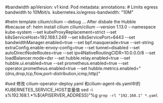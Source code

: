 #bandwidth
apiVersion: v1
kind: Pod
metadata:
  annotations:
    # Limits egress bandwidth to 10Mbit/s.
    kubernetes.io/egress-bandwidth: "10M"

#helm template cilium/cilium --debug ... After disbale the Hubble  
#because of: helm  install cilium cilium/cilium --version 1.13.0 --namespace kube-system --set kubeProxyReplacement=strict --set k8sServiceHost=192.168.1.249 --set k8sServicePort=6443 --set bandwidthManager.enabled=true --set bpf.masquerade=true --set-string extraConfig.enable-envoy-config=true --set tunnel=disabled --set autoDirectNodeRoutes=true  --set ipv4NativeRoutingCIDR=10.0.0.0/8 --set loadBalancer.mode=dsr --set hubble.relay.enabled=true --set hubble.ui.enabled=true  --set prometheus.enabled=true --set operator.prometheus.enabled=true --set hubble.metrics.enabled="{dns,drop,tcp,flow,port-distribution,icmp,http}"


#sed 修改 cilium-operator-deploy.yaml 和cilium-agent-ds.yaml中的KUBERNETES_SERVICE_HOST变量值
sed -i s%192.168.1.*%${APISERVER_ADDRESS}\"%g `grep -rl "192.168.1" *.yaml`
